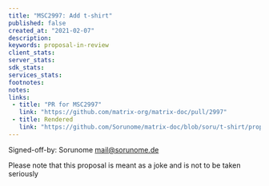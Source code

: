 ```yaml
---
title: "MSC2997: Add t-shirt"
published: false
created_at: "2021-02-07"
description:
keywords: proposal-in-review
client_stats:
server_stats:
sdk_stats:
services_stats:
footnotes:
notes:
links:
 - title: "PR for MSC2997"
   link: "https://github.com/matrix-org/matrix-doc/pull/2997"
 - title: Rendered
   link: "https://github.com/Sorunome/matrix-doc/blob/soru/t-shirt/proposals/2997-tshift.md"
---
```


Signed-off-by: Sorunome <mail@sorunome.de>

Please note that this proposal is meant as a joke and is not to be taken seriously
